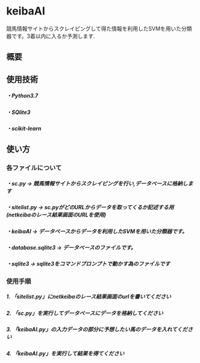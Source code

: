 # keibaAI
競馬情報サイトからスクレイピングして得た情報を利用したSVMを用いた分類器です。3着以内に入るか予測します.
<h2>概要
 <h2>使用技術
   <h5>・Python3.7
   <h5>・SQlite3
   <h5>・scikit-learn
<h2>使い方
<h3>各ファイルについて
  <h5>・sc.py  → 競馬情報サイトからスクレイピングを行い,データベースに格納します
  <h5>・sitelist.py  → sc.pyがどのURLからデータを取ってくるか記述する用(netkeibaのレース結果画面のURLを使用)
  <h5>・keibaAI  → データベースからデータを利用したSVMを用いた分類器です。
  <h5>・database.sqlite3  → データベースのファイルです。
  <h5>・sqlite3  → sqlite3をコマンドプロンプトで動かす為のファイルです
<h3>使用手順
  <h5>1. 「sitelist.py」にnetkeibaのレース結果画面のurlを書いてください
  <h5>2. 「sc.py」を実行してデータベースにデータを格納してください
  <h5>3. 「keibaAI.py」の入力データの部分に予想したい馬のデータを入れてください
  <h5>4. 「keibaAI.py」を実行して結果を得てください 
   

    
  
